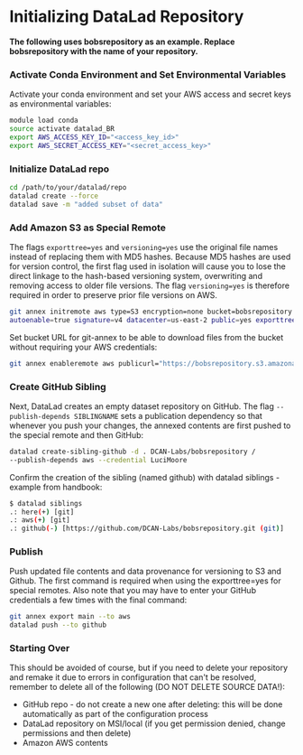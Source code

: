 # Initializing DataLad Repository

**The following uses bobsrepository as an example. Replace bobsrepository with the name of your repository.**

### Activate Conda Environment and Set Environmental Variables
Activate your conda environment and set your AWS access and secret keys as environmental variables:
```bash
module load conda
source activate datalad_BR
export AWS_ACCESS_KEY_ID="<access_key_id>"
export AWS_SECRET_ACCESS_KEY="<secret_access_key>"
```

### Initialize DataLad repo
```bash
cd /path/to/your/datalad/repo
datalad create --force 
datalad save -m "added subset of data"
```

### Add Amazon S3 as Special Remote
The flags `exporttree=yes` and `versioning=yes` use the original file names instead of replacing them with MD5 hashes. Because MD5 hashes are used for version control, the first flag used in isolation will cause you to lose the direct linkage to the hash-based versioning system, overwriting and removing access to older file versions. The flag `versioning=yes` is therefore required in order to preserve prior file versions on AWS.

```bash
git annex initremote aws type=S3 encryption=none bucket=bobsrepository /
autoenable=true signature=v4 datacenter=us-east-2 public=yes exporttree=yes versioning=yes
```

Set bucket URL for git-annex to be able to download files from the bucket without requiring your AWS credentials:
```bash
git annex enableremote aws publicurl="https://bobsrepository.s3.amazonaws.com”
```

### Create GitHub Sibling
Next, DataLad creates an empty dataset repository on GitHub. The flag `--publish-depends SIBLINGNAME` sets a publication dependency so that whenever you push your changes, the annexed contents are first pushed to the special remote and then GitHub: 

```bash
datalad create-sibling-github -d . DCAN-Labs/bobsrepository /
--publish-depends aws --credential LuciMoore
```

Confirm the creation of the sibling (named github) with datalad siblings - example from handbook:
```bash
$ datalad siblings
.: here(+) [git]
.: aws(+) [git]
.: github(-) [https://github.com/DCAN-Labs/bobsrepository.git (git)]
```

### Publish
Push updated file contents and data provenance for versioning to S3 and Github. The first command is required when using the exporttree=yes for special remotes. Also note that you may have to enter your GitHub credentials a few times with the final command:

```bash
git annex export main --to aws
datalad push --to github
```

### Starting Over
This should be avoided of course, but if you need to delete your repository and remake it due to errors in configuration that can't be resolved, remember to delete all of the following (DO NOT DELETE SOURCE DATA!):

- GitHub repo - do not create a new one after deleting: this will be done automatically as part of the configuration process
- DataLad repository on MSI/local (if you get permission denied, change permissions and then delete)
- Amazon AWS contents 
